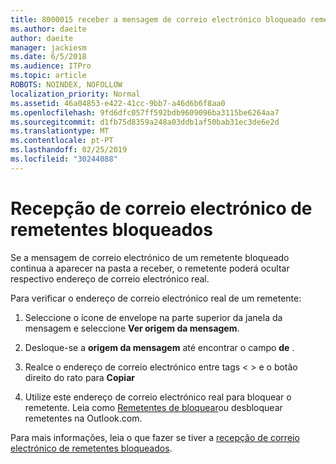 ```yaml
---
title: 8000015 receber a mensagem de correio electrónico bloqueado remetentes na Outlook.com
ms.author: daeite
author: daeite
manager: jackiesm
ms.date: 6/5/2018
ms.audience: ITPro
ms.topic: article
ROBOTS: NOINDEX, NOFOLLOW
localization_priority: Normal
ms.assetid: 46a04853-e422-41cc-9bb7-a46d6b6f8aa0
ms.openlocfilehash: 9fd6dfc057ff592bdb9609096ba3115be6264aa7
ms.sourcegitcommit: d1fb75d8359a248a03ddb1af50bab31ec3de6e2d
ms.translationtype: MT
ms.contentlocale: pt-PT
ms.lasthandoff: 02/25/2019
ms.locfileid: "30244088"
---
```

# <a name="receiving-email-from-blocked-senders"></a>Recepção de correio electrónico de remetentes bloqueados

Se a mensagem de correio electrónico de um remetente bloqueado continua a aparecer na pasta a receber, o remetente poderá ocultar respectivo endereço de correio electrónico real.
  
Para verificar o endereço de correio electrónico real de um remetente:
  
1. Seleccione o ícone de envelope na parte superior da janela da mensagem e seleccione **Ver origem da mensagem**.
    
2. Desloque-se a **origem da mensagem** até encontrar o campo **de** . 
    
3. Realce o endereço de correio electrónico entre tags \< \> e o botão direito do rato para **Copiar**
    
4. Utilize este endereço de correio electrónico real para bloquear o remetente. Leia como [Remetentes de bloquear](https://support.office.com/article/afba1c94-77bb-4f50-8b85-057cf52f4d5e.aspx)ou desbloquear remetentes na Outlook.com.
    
Para mais informações, leia o que fazer se tiver a [recepção de correio electrónico de remetentes bloqueados](https://go.microsoft.com/fwlink/p/?linkid=2002011&amp;clcid=0x409).
  


